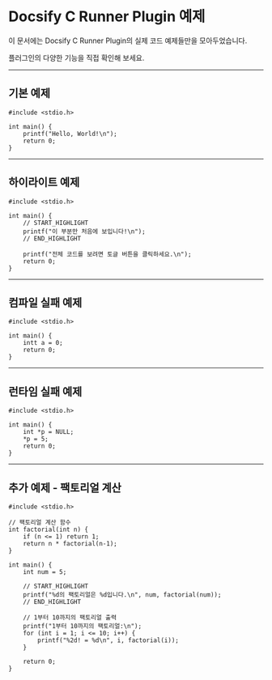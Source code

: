 # Docsify C Runner Plugin 예제

이 문서에는 Docsify C Runner Plugin의 실제 코드 예제들만을 모아두었습니다. 

플러그인의 다양한 기능을 직접 확인해 보세요.

---

## 기본 예제

```c,runnable
#include <stdio.h>

int main() {
    printf("Hello, World!\n");
    return 0;
}
```

---

## 하이라이트 예제

```c,runnable
#include <stdio.h>

int main() {
    // START_HIGHLIGHT
    printf("이 부분만 처음에 보입니다!\n");
    // END_HIGHLIGHT
    
    printf("전체 코드를 보려면 토글 버튼을 클릭하세요.\n");
    return 0;
}
```

---

## 컴파일 실패 예제

```c,runnable
#include <stdio.h>

int main() {
    intt a = 0;
    return 0;
}
```

---

## 런타임 실패 예제

```c,runnable
#include <stdio.h>

int main() {
    int *p = NULL;
    *p = 5;
    return 0;
}
```

---

## 추가 예제 - 팩토리얼 계산

```c,runnable
#include <stdio.h>

// 팩토리얼 계산 함수
int factorial(int n) {
    if (n <= 1) return 1;
    return n * factorial(n-1);
}

int main() {
    int num = 5;
    
    // START_HIGHLIGHT
    printf("%d의 팩토리얼은 %d입니다.\n", num, factorial(num));
    // END_HIGHLIGHT
    
    // 1부터 10까지의 팩토리얼 출력
    printf("1부터 10까지의 팩토리얼:\n");
    for (int i = 1; i <= 10; i++) {
        printf("%2d! = %d\n", i, factorial(i));
    }
    
    return 0;
}
```

